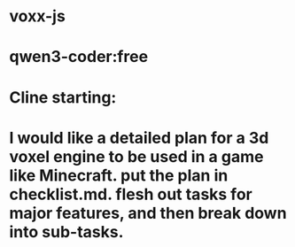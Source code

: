 # voxx-js

# qwen3-coder:free

# Cline starting:
# I would like a detailed plan for a 3d voxel engine to be used in a game like Minecraft. put the plan in checklist.md. flesh out tasks for major features, and then break down into sub-tasks.
